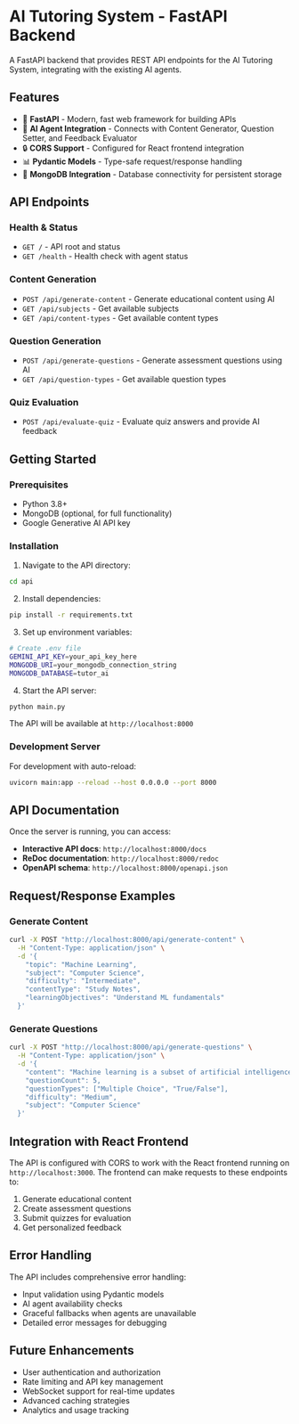 # AI Tutoring System - FastAPI Backend

A FastAPI backend that provides REST API endpoints for the AI Tutoring System, integrating with the existing AI agents.

## Features

- 🚀 **FastAPI** - Modern, fast web framework for building APIs
- 🤖 **AI Agent Integration** - Connects with Content Generator, Question Setter, and Feedback Evaluator
- 🔒 **CORS Support** - Configured for React frontend integration
- 📊 **Pydantic Models** - Type-safe request/response handling
- 🔌 **MongoDB Integration** - Database connectivity for persistent storage

## API Endpoints

### Health & Status
- `GET /` - API root and status
- `GET /health` - Health check with agent status

### Content Generation
- `POST /api/generate-content` - Generate educational content using AI
- `GET /api/subjects` - Get available subjects
- `GET /api/content-types` - Get available content types

### Question Generation
- `POST /api/generate-questions` - Generate assessment questions using AI
- `GET /api/question-types` - Get available question types

### Quiz Evaluation
- `POST /api/evaluate-quiz` - Evaluate quiz answers and provide AI feedback

## Getting Started

### Prerequisites

- Python 3.8+
- MongoDB (optional, for full functionality)
- Google Generative AI API key

### Installation

1. Navigate to the API directory:
```bash
cd api
```

2. Install dependencies:
```bash
pip install -r requirements.txt
```

3. Set up environment variables:
```bash
# Create .env file
GEMINI_API_KEY=your_api_key_here
MONGODB_URI=your_mongodb_connection_string
MONGODB_DATABASE=tutor_ai
```

4. Start the API server:
```bash
python main.py
```

The API will be available at `http://localhost:8000`

### Development Server

For development with auto-reload:
```bash
uvicorn main:app --reload --host 0.0.0.0 --port 8000
```

## API Documentation

Once the server is running, you can access:
- **Interactive API docs**: `http://localhost:8000/docs`
- **ReDoc documentation**: `http://localhost:8000/redoc`
- **OpenAPI schema**: `http://localhost:8000/openapi.json`

## Request/Response Examples

### Generate Content
```bash
curl -X POST "http://localhost:8000/api/generate-content" \
  -H "Content-Type: application/json" \
  -d '{
    "topic": "Machine Learning",
    "subject": "Computer Science",
    "difficulty": "Intermediate",
    "contentType": "Study Notes",
    "learningObjectives": "Understand ML fundamentals"
  }'
```

### Generate Questions
```bash
curl -X POST "http://localhost:8000/api/generate-questions" \
  -H "Content-Type: application/json" \
  -d '{
    "content": "Machine learning is a subset of artificial intelligence...",
    "questionCount": 5,
    "questionTypes": ["Multiple Choice", "True/False"],
    "difficulty": "Medium",
    "subject": "Computer Science"
  }'
```

## Integration with React Frontend

The API is configured with CORS to work with the React frontend running on `http://localhost:3000`. The frontend can make requests to these endpoints to:

1. Generate educational content
2. Create assessment questions
3. Submit quizzes for evaluation
4. Get personalized feedback

## Error Handling

The API includes comprehensive error handling:
- Input validation using Pydantic models
- AI agent availability checks
- Graceful fallbacks when agents are unavailable
- Detailed error messages for debugging

## Future Enhancements

- User authentication and authorization
- Rate limiting and API key management
- WebSocket support for real-time updates
- Advanced caching strategies
- Analytics and usage tracking
